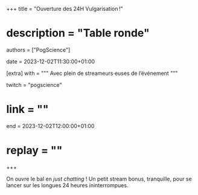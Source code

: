 +++
title = "Ouverture des 24H Vulgarisation !"
# description = "Table ronde"
authors = ["PogScience"]

date = 2023-12-02T11:30:00+01:00

[extra]
with = """
  Avec plein de streameurs·euses de l’événement
"""

twitch = "pogscience"
# link = ""

end = 2023-12-02T12:00:00+01:00

# replay = ""
+++

On ouvre le bal en _just chatting_ ! Un petit stream bonus, tranquille, pour se lancer sur les longues 24 heures
ininterrompues.
